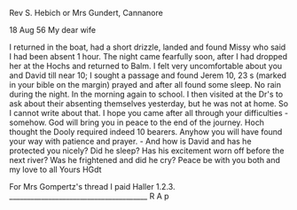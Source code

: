 Rev S. Hebich or Mrs Gundert, Cannanore

 18 Aug 56
My dear wife

I returned in the boat, had a short drizzle, landed and found Missy who said I had been absent 1 hour. The night came fearfully soon, after I had dropped her at the Hochs and returned to Balm. I felt very uncomfortable about you and David till near 10; I sought a passage and found Jerem 10, 23 s (marked in your bible on the margin) prayed and after all found some sleep. No rain during the night. In the morning again to school. I then visited at the Dr's to ask about their absenting themselves yesterday, but he was not at home. So I cannot write about that. I hope you came after all through your difficulties - somehow. God will bring you in peace to the end of the journey. Hoch thought the Dooly required indeed 10 bearers. Anyhow you will have found your way with patience and prayer. - And how is David and has he protected you nicely? Did he sleep? Has his excitement worn off before the next river? Was he frightened and did he cry? Peace be with you both and my love to all
 Yours HGdt

For Mrs Gompertz's thread I paid Haller 1.2.3.
_______________________________________ R A p

